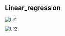 ## Linear_regression

![LR1](https://github.com/bochendong/Machine-learning/raw/master/Linear_regression/image/CLL1.png)

![LR2](https://github.com/bochendong/Machine-learning/raw/master/Linear_regression/image/CLL2.png)
